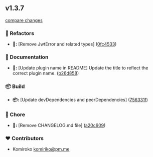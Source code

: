 
## v1.3.7

[compare changes](https://github.com/NowaraJS/elysia-jwt/compare/v1.3.6...v1.3.7)

### 🧹 Refactors

- **🧹:** [Remove JwtError and related types] ([0fc4533](https://github.com/NowaraJS/elysia-jwt/commit/0fc4533))

### 📖 Documentation

- **📖:** [Update plugin name in README] Update the title to reflect the correct plugin name. ([b26d858](https://github.com/NowaraJS/elysia-jwt/commit/b26d858))

### 📦 Build

- **📦:** [Update devDependencies and peerDependencies] ([756331f](https://github.com/NowaraJS/elysia-jwt/commit/756331f))

### 🦉 Chore

- **🦉:** [Remove CHANGELOG.md file] ([a20c609](https://github.com/NowaraJS/elysia-jwt/commit/a20c609))

### ❤️ Contributors

- Komiroko <komiriko@pm.me>

